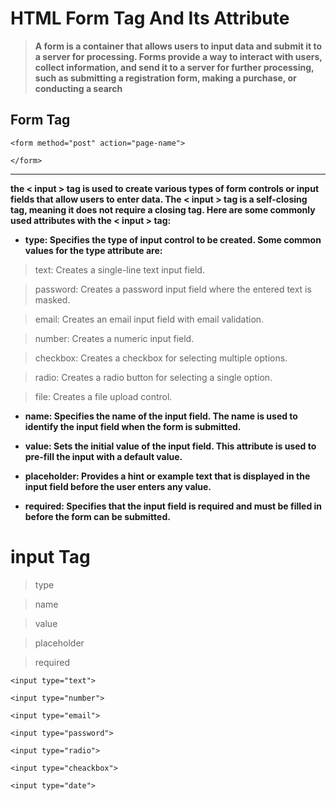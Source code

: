 # HTML Form Tag And Its Attribute

> **A form is a container that allows users to input data and submit it to a server for processing. Forms provide a way to interact with users, collect information, and send it to a server for further processing, such as submitting a registration form, making a purchase, or conducting a search**


## Form Tag 

```
<form method="post" action="page-name">

</form> 
```

<hr>

**the < input > tag is used to create various types of form controls or input fields that allow users to enter data. The < input > tag is a self-closing tag, meaning it does not require a closing tag. Here are some commonly used attributes with the < input > tag:**

- **type: Specifies the type of input control to be created. Some common values for the type attribute are:**

> text: Creates a single-line text input field.

> password: Creates a password input field where the entered text is masked.

> email: Creates an email input field with email validation.

> number: Creates a numeric input field.

> checkbox: Creates a checkbox for selecting multiple options.

> radio: Creates a radio button for selecting a single option.

> file: Creates a file upload control.

-  **name: Specifies the name of the input field. The name is used to identify the input field when the form is submitted.**

- **value: Sets the initial value of the input field. This attribute is used to pre-fill the input with a default value.**

- **placeholder: Provides a hint or example text that is displayed in the input field before the user enters any value.**

- **required: Specifies that the input field is required and must be filled in before the form can be submitted.**




# input Tag

> type 

> name

> value

> placeholder

> required

> 

```
<input type="text">

<input type="number">

<input type="email">

<input type="password">

<input type="radio">

<input type="cheackbox">

<input type="date">

```
